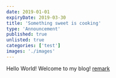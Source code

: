 ```yaml
---
date: 2019-01-01
expiryDate: 2019-03-30
title: 'Something sweet is cooking'
type: 'Announcement'
published: true
unlisted: true
categories: ['test']
images: './images'
---
```


Hello World! Welcome to my blog! [remark](https://github.com/remarkjs/remark)
